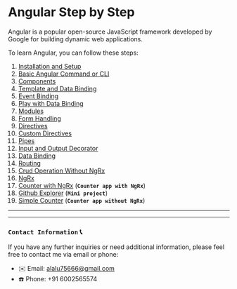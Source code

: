 # Angular Step by Step

Angular is a popular open-source JavaScript framework developed by Google for building dynamic web applications.

To learn Angular, you can follow these steps:

1. [Installation and Setup](https://github.com/alalUDDIN123/angular_practice/tree/installation_and_setup)
2. [Basic Angular Command or CLI](https://github.com/alalUDDIN123/angular_practice/tree/common_command)
3. [Components](https://github.com/alalUDDIN123/angular_practice/tree/components)
4. [Template and Data Binding](https://github.com/alalUDDIN123/angular_practice/tree/template_and_data_binding)
5. [Event Binding](https://github.com/alalUDDIN123/angular_practice/tree/even_binding)
6. [Play with Data Binding](https://github.com/alalUDDIN123/angular_practice/tree/play_with_data_binding)
7. [Modules](https://github.com/alalUDDIN123/angular_practice/tree/module)
8. [Form Handling](https://github.com/alalUDDIN123/angular_practice/tree/form_handling)
9. [Directives](https://github.com/alalUDDIN123/angular_practice/tree/directives)
10. [Custom Directives](https://github.com/alalUDDIN123/angular_practice/tree/custom_directive)
11. [Pipes](https://github.com/alalUDDIN123/angular_practice/tree/pipes)
12. [Input and Output Decorator](https://github.com/alalUDDIN123/angular_practice/tree/input_output_decorator)
13. [Data Binding](https://github.com/alalUDDIN123/angular_practice/tree/data_binding)
14. [Routing](https://github.com/alalUDDIN123/angular_practice/tree/routing)
15. [Crud Operation Without NgRx](https://github.com/alalUDDIN123/angular_practice/tree/crud_operation_without_state_management)
16. [NgRx](https://github.com/alalUDDIN123/angular_practice/tree/state_NgRx)
17. [Counter with NgRx](https://github.com/alalUDDIN123/angular_practice/tree/state_managments_ngrx) (**`Counter app with NgRx`**)
18. [Github Explorer](https://github.com/alalUDDIN123/angular_practice/tree/github_explorer) (**`Mini project`**)
19. [Simple Counter](https://github.com/alalUDDIN123/angular_practice/tree/simple_counter) (**`Counter app without NgRx`**)


---
---
### `Contact Information` 📞

If you have any further inquiries or need additional information, please feel free to contact me via email or phone:

- ✉️ Email: alalu75666@gmail.com
- ☎️ Phone: +91 6002565574